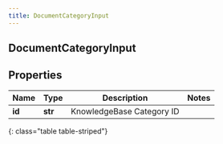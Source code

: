 ```yaml
---
title: DocumentCategoryInput
---
```

## DocumentCategoryInput

## Properties

|Name | Type | Description | Notes|
|------------ | ------------- | ------------- | -------------|
| **id** | **str** | KnowledgeBase Category ID | |
{: class="table table-striped"}


